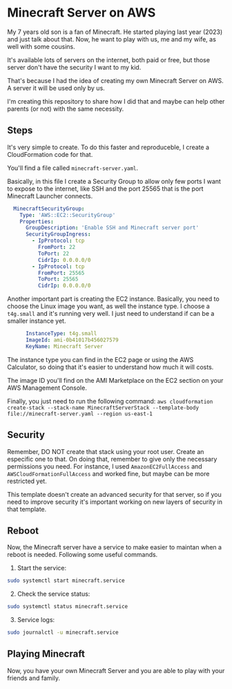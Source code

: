 # Minecraft Server on AWS

My 7 years old son is a fan of Minecraft. He started playing last year (2023) and just talk about that. Now, he want to play with us, me and my wife, as well with some cousins.

It's available lots of servers on the internet, both paid or free, but those server don't have the security I want to my kid.

That's because I had the idea of creating my own Minecraft Server on AWS. A server it will be used only by us.

I'm creating this repository to share how I did that and maybe can help other parents (or not) with the same necessity.

## Steps

It's very simple to create. To do this faster and reproduceble, I create a CloudFormation code for that.

You'll find a file called `minecraft-server.yaml`.

Basically, in this file I create a Security Group to allow only few ports I want to expose to the internet, like SSH and the port 25565 that is the port Minecraft Launcher connects.

```yaml
  MinecraftSecurityGroup:
    Type: 'AWS::EC2::SecurityGroup'
    Properties:
      GroupDescription: 'Enable SSH and Minecraft server port'
      SecurityGroupIngress:
        - IpProtocol: tcp
          FromPort: 22
          ToPort: 22
          CidrIp: 0.0.0.0/0
        - IpProtocol: tcp
          FromPort: 25565
          ToPort: 25565
          CidrIp: 0.0.0.0/0
```

Another important part is creating the EC2 instance. Basically, you need to choose the Linux image you want, as well the instance type. I choose a `t4g.small` and it's running very well. I just need to understand if can be a smaller instance yet.

```yaml
      InstanceType: t4g.small
      ImageId: ami-0b41017b456027579
      KeyName: Minecraft Server
```

The instance type you can find in the EC2 page or using the AWS Calculator, so doing that it's easier to understand how much it will costs.

The image ID you'll find on the AMI Marketplace on the EC2 section on your AWS Management Console.

Finally, you just need to run the following command:
`aws cloudformation create-stack --stack-name MinecraftServerStack --template-body file://minecraft-server.yaml --region us-east-1`

## Security

Remember, DO NOT create that stack using your root user. Create an especific one to that. On doing that, remember to give only the necessary permissions you need. For instance, I used `AmazonEC2FullAccess` and `AWSCloudFormationFullAccess` and worked fine, but maybe can be more restricted yet.

This template doesn't create an advanced security for that server, so if you need to improve security it's important working on new layers of security in that template.

## Reboot

Now, the Minecraft server have a service to make easier to maintan when a reboot is needed. 
Following some useful commands.

1. Start the service:

```bash
sudo systemctl start minecraft.service
```

2. Check the service status:

```bash
sudo systemctl status minecraft.service
```

3. Service logs:

```bash
sudo journalctl -u minecraft.service
```

## Playing Minecraft

Now, you have your own Minecraft Server and you are able to play with your friends and family.
